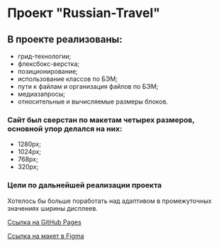 # Проект "Russian-Travel"

## В проекте реализованы:
* грид-технологии;
* флексбокс-верстка;
* позиционирование;
* использование классов по БЭМ;
* пути к файлам и организация файлов по БЭМ;
* медиазапросы;
* относительные и вычисляемые размеры блоков.

### Сайт был сверстан по макетам четырех размеров, основной упор делался на них:
* 1280px;
* 1024px;
* 768px;
* 320px;

### Цели по дальнейшей реализации проекта
Хотелось бы больше поработать над адаптивом в промежуточных значениях ширины дисплеев.

[Ссылка на GitHub Pages]()

[Ссылка на макет в Figma](https://www.figma.com/file/5S2WSbEFL6awjVWJ0NWL8Q/Sprint-3_-Russia-_-desktop-mobile?node-id=28503%3A0)



